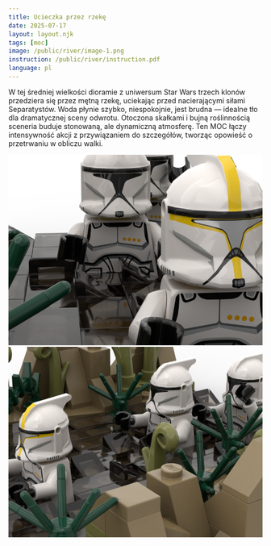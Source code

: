 ```yaml
---
title: Ucieczka przez rzekę
date: 2025-07-17
layout: layout.njk
tags: [moc]
image: /public/river/image-1.png
instruction: /public/river/instruction.pdf
language: pl
---
```


W tej średniej wielkości dioramie z uniwersum Star Wars trzech klonów przedziera się przez mętną rzekę, uciekając przed nacierającymi siłami Separatystów. Woda płynie szybko, niespokojnie, jest brudna — idealne tło dla dramatycznej sceny odwrotu. Otoczona skałkami i bujną roślinnością sceneria buduje stonowaną, ale dynamiczną atmosferę. Ten MOC łączy intensywność akcji z przywiązaniem do szczegółów, tworząc opowieść o przetrwaniu w obliczu walki.


<img src="/public/river/image-2.png" alt="Escape across the river" class="post-image" />


<img src="/public/river/image-3.png" alt="Escape across the river" class="post-image" />